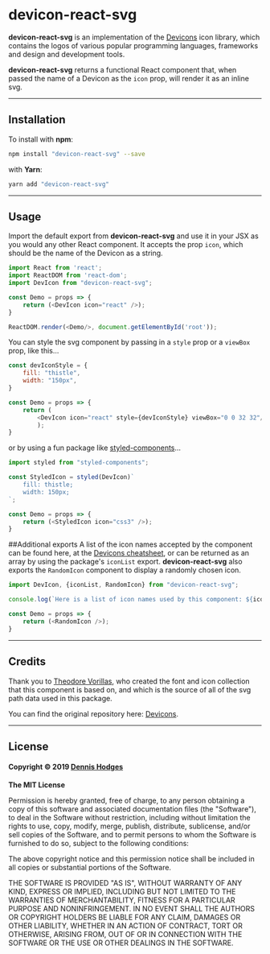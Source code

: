 # devicon-react-svg

**devicon-react-svg** is an implementation of the [Devicons](https://github.com/vorillaz/devicons) icon library, which contains the logos of various popular programming languages, frameworks and design and development tools. 

**devicon-react-svg** returns a functional React component that, when passed the name of a Devicon as the `icon` prop, will render it as an inline svg.

---
## Installation
To install with **npm**:
```bash
npm install "devicon-react-svg" --save
```
with **Yarn**:
```bash
yarn add "devicon-react-svg"
```
---
## Usage
Import the default export from **devicon-react-svg** and use it in your JSX as you would any other React component. It accepts the prop `icon`, which should be the name of the Devicon as a string.

```js
import React from 'react';
import ReactDOM from 'react-dom';
import DevIcon from "devicon-react-svg";

const Demo = props => {
    return (<DevIcon icon="react" />);
}

ReactDOM.render(<Demo/>, document.getElementById('root'));
```

You can style the svg component by passing in a `style` prop or a `viewBox` prop, like this...

```js 
const devIconStyle = {
    fill: "thistle",
    width: "150px",
}

const Demo = props => {
    return (
        <DevIcon icon="react" style={devIconStyle} viewBox="0 0 32 32"/>
        );
}
```

or by using a fun package like [styled-components](https://www.npmjs.com/package/styled-components)...

```js 
import styled from "styled-components";

const StyledIcon = styled(DevIcon)`
    fill: thistle;
    width: 150px;
`;

const Demo = props => {
    return (<StyledIcon icon="css3" />);
}
```

##Additional exports
 A list of the icon names accepted by the component can be found here, at the [Devicons cheatsheet](http://vorillaz.github.io/devicons/#/cheat), or can be returned as an array by using the package's `iconList` export. **devicon-react-svg** also exports the `RandomIcon` component to display a randomly chosen icon.

```js
import DevIcon, {iconList, RandomIcon} from "devicon-react-svg";

console.log(`Here is a list of icon names used by this component: ${iconNames}`);

const Demo = props => {
    return (<RandomIcon />);
}
```

---
## Credits

Thank you to [Theodore Vorillas](https://www.vorillaz.com/), who created the font and icon collection that this component is based on, and which is the source of all of the svg path data used in this package.

You can find the original repository here: [Devicons](https://github.com/vorillaz/devicons).

---
## License

#### Copyright © 2019 [Dennis Hodges](https://github.com/fermentationist) 


__The MIT License__

Permission is hereby granted, free of charge, to any person obtaining a copy
of this software and associated documentation files (the "Software"), to deal
in the Software without restriction, including without limitation the rights
to use, copy, modify, merge, publish, distribute, sublicense, and/or sell
copies of the Software, and to permit persons to whom the Software is
furnished to do so, subject to the following conditions:

The above copyright notice and this permission notice shall be included in
all copies or substantial portions of the Software.

THE SOFTWARE IS PROVIDED "AS IS", WITHOUT WARRANTY OF ANY KIND, EXPRESS OR
IMPLIED, INCLUDING BUT NOT LIMITED TO THE WARRANTIES OF MERCHANTABILITY,
FITNESS FOR A PARTICULAR PURPOSE AND NONINFRINGEMENT. IN NO EVENT SHALL THE
AUTHORS OR COPYRIGHT HOLDERS BE LIABLE FOR ANY CLAIM, DAMAGES OR OTHER
LIABILITY, WHETHER IN AN ACTION OF CONTRACT, TORT OR OTHERWISE, ARISING FROM,
OUT OF OR IN CONNECTION WITH THE SOFTWARE OR THE USE OR OTHER DEALINGS IN
THE SOFTWARE.